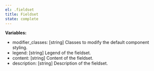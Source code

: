 ```yaml
---
el: .fieldset
title: Fieldset
state: complete
---
```


__Variables:__
* modifier_classes: [string] Classes to modify the default component styling.
* legend: [string] Legend of the fieldset.
* content: [string] Content of the fieldset.
* description: [string] Description of the fieldset.
